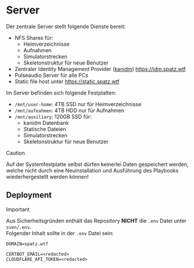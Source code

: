 # Server

Der zentrale Server stellt folgende Dienste bereit:

- NFS Shares für:
  - Heimverzeichnisse
  - Aufnahmen
  - Simulatorstrecken
  - Skeletonstruktur für neue Benutzer
- Zentraler Identity Management Provider ([kanidm](https://kanidm.com/)) https://idm.spatz.wtf
- Pulseaudio Server für alle PCs
- Static file host unter https://static.spatz.wtf


Im Server befinden sich folgende Festplatten:
- `/mnt/user-home`: 4TB SSD nur für Heimverzeichnisse
- `/mnt/aufnahmen`: 4TB HDD nur für Aufnahmen
- `/mnt/auxiliary`: 120GB SSD für:
  - kanidm Datenbank
  - Statische Dateien
  - Simulatorstrecken
  - Skeletonstruktur für neue Benutzer

> [!CAUTION]
> Auf der Systemfestplatte selbst dürfen keinerlei Daten gespeichert werden, welche nicht durch eine Neuinstallation und Ausführung des Playbooks wiederhergestellt werden können!

## Deployment

> [!IMPORTANT]
> Aus Sicherheitsgründen enthält das Repository **NICHT** die `.env` Datei unter `sven/.env`. \
> Folgender Inhalt sollte in der `.env` Datei sein:
> ```
> DOMAIN=spatz.wtf
>
> CERTBOT_EMAIL=<redacted>
> CLOUDFLARE_API_TOKEN=<redacted>
> ```
